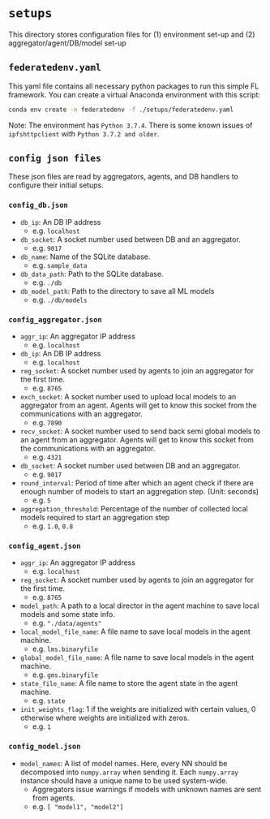 

# ```setups```
This directory stores configuration files for (1) environment set-up and (2) aggregator/agent/DB/model set-up 

## ```federatedenv.yaml```
This yaml file contains all necessary python packages to run this simple FL framework.
You can create a virtual Anaconda environment with this script:
```sh
conda env create -n federatedenv -f ./setups/federatedenv.yaml
```

Note: The environment has ```Python 3.7.4```. There is some known issues of ```ipfshttpclient``` with ```Python 3.7.2 and older```.


## ```config json files```
These json files are read by aggregators, agents, and DB handlers to configure their initial setups.

### ```config_db.json```
- ```db_ip```: An DB IP address
    - e.g. ```localhost```
- ```db_socket```: A socket number used between DB and an aggregator.
    - e.g. ```9017```
- ```db_name```: Name of the SQLite database.
    - e.g. ```sample_data```
- ```db_data_path```: Path to the SQLite database.
    - e.g. ```./db```
- ```db_model_path```: Path to the directory to save all ML models
    - e.g. ```./db/models```
  
### ```config_aggregator.json```
- ```aggr_ip```: An aggregator IP address
    - e.g. ```localhost``` 
- ```db_ip```: An DB IP address
    - e.g. ```localhost```
- ```reg_socket```: A socket number used by agents to join an aggregator for the first time.
    - e.g. ```8765```
- ```exch_socket```: A socket number used to upload local models to an aggregator from an agent. Agents will get to know this socket from the communications with an aggregator.
    - e.g. ```7890```
- ```recv_socket```: A socket number used to send back semi global models to an agent from an aggregator. Agents will get to know this socket from the communications with an aggregator.
    - e.g. ```4321```
- ```db_socket```: A socket number used between DB and an aggregator.
    - e.g. ```9017```
- ```round_interval```: Period of time after which an agent check if there are enough number of models to start an aggregation step. (Unit: seconds)
  - e.g. ```5```
- ```aggregation_threshold```: Percentage of the number of collected local models required to start an aggregation step
    - e.g. ```1.0```, ```0.8```

### ```config_agent.json```
- ```aggr_ip```: An aggregator IP address
    - e.g. ```localhost```  
- ```reg_socket```: A socket number used by agents to join an aggregator for the first time.
    - e.g. ```8765```
- ```model_path```: A path to a local director in the agent machine to save local models and some state info. 
  - e.g. ```"./data/agents"```
- ```local_model_file_name```: A file name to save local models in the agent machine. 
  - e.g. ```lms.binaryfile```
- ```global_model_file_name```: A file name to save local models in the agent machine. 
  - e.g. ```gms.binaryfile```
- ```state_file_name```: A file name to store the agent state in the agent machine.
    - e.g. ```state```
- ```init_weights_flag```: 1 if the weights are initialized with certain values, 0 otherwise where weights are initialized with zeros.
    - e.g. ```1```


### ```config_model.json```
- ```model_names```: A list of model names. Here, every NN should be decomposed into ```numpy.array``` when sending it. Each ```numpy.array``` instance should have a unique name to be used system-wide.
    - Aggregators issue warnings if models with unknown names are sent from agents.
    - e.g. ```[ "model1", "model2"]```
